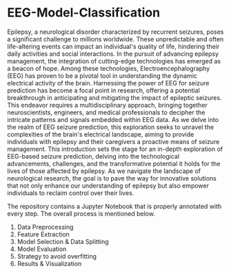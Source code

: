 # EEG-Model-Classification

Epilepsy, a neurological disorder characterized by recurrent seizures, poses a significant challenge to millions worldwide. These unpredictable and often life-altering events can impact an individual's quality of life, hindering their daily activities and social interactions. In the pursuit of advancing epilepsy management, the integration of cutting-edge technologies has emerged as a beacon of hope. Among these technologies, Electroencephalography (EEG) has proven to be a pivotal tool in understanding the dynamic electrical activity of the brain. Harnessing the power of EEG for seizure prediction has become a focal point in research, offering a potential breakthrough in anticipating and mitigating the impact of epileptic seizures. This endeavor requires a multidisciplinary approach, bringing together neuroscientists, engineers, and medical professionals to decipher the intricate patterns and signals embedded within EEG data. As we delve into the realm of EEG seizure prediction, this exploration seeks to unravel the complexities of the brain's electrical landscape, aiming to provide individuals with epilepsy and their caregivers a proactive means of seizure management. This introduction sets the stage for an in-depth exploration of EEG-based seizure prediction, delving into the technological advancements, challenges, and the transformative potential it holds for the lives of those affected by epilepsy. As we navigate the landscape of neurological research, the goal is to pave the way for innovative solutions that not only enhance our understanding of epilepsy but also empower individuals to reclaim control over their lives.


The repository contains a Jupyter Notebook that is properly annotated with every step. The overall process is mentioned below. 

1. Data Preprocessing
2. Feature Extraction
3. Model Selection & Data Splitting
4. Model Evaluation
5. Strategy to avoid overfitting
6. Results & Visualization

